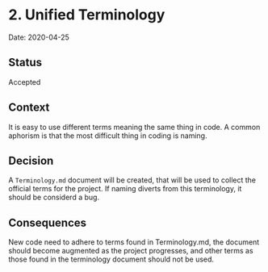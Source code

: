 # 2. Unified Terminology

Date: 2020-04-25

## Status

Accepted

## Context

It is easy to use different terms meaning the same thing in code. A common aphorism is that the most difficult thing in coding is naming.

## Decision

A `Terminology.md` document will be created, that will be used to collect the official terms for the project. If naming diverts from this terminology, it should be considerd a bug.

## Consequences

New code need to adhere to terms found in Terminology.md, the document should become augmented as the project progresses, and other terms as those found in the terminology document should not be used.
